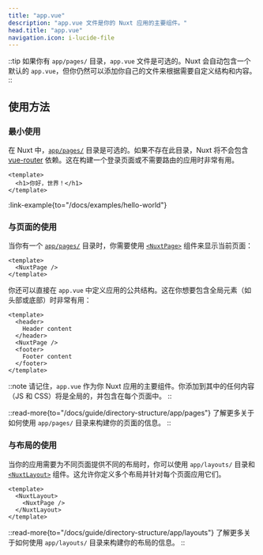 ```yaml
---
title: "app.vue"
description: "app.vue 文件是你的 Nuxt 应用的主要组件。"
head.title: "app.vue"
navigation.icon: i-lucide-file
---
```


::tip
如果你有 `app/pages/` 目录，`app.vue` 文件是可选的。Nuxt 会自动包含一个默认的 `app.vue`，但你仍然可以添加你自己的文件来根据需要自定义结构和内容。
::

## 使用方法

### 最小使用

在 Nuxt 中，[`app/pages/`](/docs/guide/directory-structure/app/pages) 目录是可选的。如果不存在此目录，Nuxt 将不会包含 [vue-router](https://router.vuejs.org) 依赖。这在构建一个登录页面或不需要路由的应用时非常有用。

```vue [app/app.vue]
<template>
  <h1>你好，世界！</h1>
</template>
```

:link-example{to="/docs/examples/hello-world"}

### 与页面的使用

当你有一个 [`app/pages/`](/docs/guide/directory-structure/app/pages) 目录时，你需要使用 [`<NuxtPage>`](/docs/api/components/nuxt-page) 组件来显示当前页面：

```vue [app/app.vue]
<template>
  <NuxtPage />
</template>
```

你还可以直接在 `app.vue` 中定义应用的公共结构。这在你想要包含全局元素（如头部或底部）时非常有用：

```vue [app/app.vue]
<template>
  <header>
    Header content
  </header>
  <NuxtPage />
  <footer>
    Footer content
  </footer>
</template>
```

::note
请记住，`app.vue` 作为你 Nuxt 应用的主要组件。你添加到其中的任何内容（JS 和 CSS）将是全局的，并包含在每个页面中。
::

::read-more{to="/docs/guide/directory-structure/app/pages"}
了解更多关于如何使用 `app/pages/` 目录来构建你的页面的信息。
::

### 与布局的使用

当你的应用需要为不同页面提供不同的布局时，你可以使用 `app/layouts/` 目录和 [`<NuxtLayout>`](/docs/api/components/nuxt-layout) 组件。这允许你定义多个布局并针对每个页面应用它们。

```vue [app/app.vue]
<template>
  <NuxtLayout>
    <NuxtPage />
  </NuxtLayout>
</template>
```

::read-more{to="/docs/guide/directory-structure/app/layouts"}
了解更多关于如何使用 `app/layouts/` 目录来构建你的布局的信息。
::
